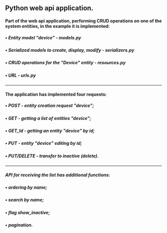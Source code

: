 ## Python web api application.
####  Part of the web api application, performing CRUD operations on one of the system entities, in the example it is implemented:
##### • Entity model "device" - models.py
##### • Serialized models to create, display, modify - serializers.py
##### • CRUD operations for the "Device" entity - resources.py
##### • URL - urls.py
_____________________________________________________________________

#### The application has implemented four requests:
#####    •  POST - entity creation request "device";
#####    •  GET - getting a list of entities "device";
#####    •  GET_Id - getting an entity "device" by id;
#####    •  PUT - entity "device" editing by id;
#####    •  PUT/DELETE - transfer to inactive (delete).
_____________________________________________________________________

#####   API for receiving the list has additional functions:
#####    • ordering by name;
#####    • search by name;
#####    • flag show_inactive;
#####    • pagination.
